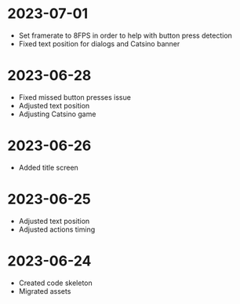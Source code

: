 # 2023-07-01
- Set framerate to 8FPS in order to help with button press detection
- Fixed text position for dialogs and Catsino banner

# 2023-06-28
- Fixed missed button presses issue
- Adjusted text position
- Adjusting Catsino game

# 2023-06-26
- Added title screen

# 2023-06-25
- Adjusted text position
- Adjusted actions timing

# 2023-06-24
- Created code skeleton
- Migrated assets
